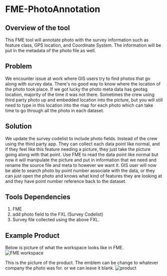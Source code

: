 # FME-PhotoAnnotation

## Overview of the tool
This FME tool will annotate photo with the survey information such as feature class, GPS location, and Coordinate System. The information will be put in the metadata of the photo file as well.

## Problem
We encounter issue at work where GIS users try to find photos that go along with survey data. There's no good way to know where the location of the photo took place. If we got lucky the photo meta data has geotag location, majority of the time it was not there. Sometimes the crew using third party photo up and embedded location into the picture, but you will still need to type in this location into the map for each photo which can take time to go through all the photo in each dataset.

## Solution
We update the survey codelist to include photo fields. Instead of the crew using the third party app. They can collect each data point like normal, and if they feel like this feature needing a picture, they just take the picture going along with that point. Use FME to read the data point like normal but now it will manipulate the picture and put in information that we need and rename the source file and meta to however we want it. GIS user will now be able to search photo by point number associate with the data, or they can just open the photo and knows what kind of features they are looking at and they have point number reference back to the dataset.

## Tools Dependencies
1) FME
2) add photo field to the FXL (Survey Codelist)
3) Survey file collected using the above FXL.

## Example Product
Below is picture of what the workspace looks like in FME.
![FME workspace](https://github.com/pandaacoding/FME-PhotoAnnotation/assets/80724379/8b6842e7-6bfd-4f84-b9d1-00221a314279)

This is the picture of the product. The emblem can be change to whatever company the photo was for. or we can leave it blank.
![product](https://github.com/pandaacoding/FME-PhotoAnnotation/assets/80724379/59519032-1115-465c-b6f5-12e4b733ba5a)

